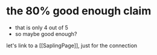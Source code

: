 # the 80% good enough claim

- that is only 4 out of 5
- so maybe good enough?

let's link to a [[SaplingPage]], just for the connection  



